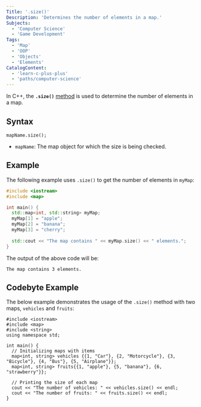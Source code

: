 ```yaml
---
Title: '.size()'
Description: 'Determines the number of elements in a map.'
Subjects:
  - 'Computer Science'
  - 'Game Development'
Tags:
  - 'Map'
  - 'OOP'
  - 'Objects'
  - 'Elements'
CatalogContent:
  - 'learn-c-plus-plus'
  - 'paths/computer-science'
---
```


In C++, the **`.size()`** [method](https://www.codecademy.com/resources/docs/cpp/methods) is used to determine the number of elements in a map.

## Syntax

```pseudo
mapName.size();
```

- `mapName`: The map object for which the size is being checked.

## Example

The following example uses `.size()` to get the number of elements in `myMap`:

```cpp
#include <iostream>
#include <map>

int main() {
  std::map<int, std::string> myMap;
  myMap[1] = "apple";
  myMap[2] = "banana";
  myMap[3] = "cherry";
  
  std::cout << "The map contains " << myMap.size() << " elements.";
}
```

The output of the above code will be:

```shell
The map contains 3 elements.
```

## Codebyte Example

The below example demonstrates the usage of the `.size()` method with two maps, `vehicles` and `fruits`:

```codebyte/cpp
#include <iostream>
#include <map>
#include <string>
using namespace std;

int main() {
  // Initializing maps with items
  map<int, string> vehicles {{1, "Car"}, {2, "Motorcycle"}, {3, "Bicycle"}, {4, "Bus"}, {5, "Airplane"}};
  map<int, string> fruits{{1, "apple"}, {5, "banana"}, {6, "strawberry"}};
  
  // Printing the size of each map
  cout << "The number of vehicles: " << vehicles.size() << endl;
  cout << "The number of fruits: " << fruits.size() << endl;
}
```
